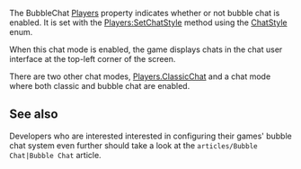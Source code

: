 The BubbleChat [Players](https://developer.roblox.com/en-us/api-reference/class/Players) property indicates whether or not bubble chat is enabled. It is set with the [Players:SetChatStyle](https://developer.roblox.com/en-us/api-reference/function/Players/SetChatStyle) method using the [ChatStyle](https://developer.roblox.com/en-us/api-reference/enum/ChatStyle) enum.

When this chat mode is enabled, the game displays chats in the chat user interface at the top-left corner of the screen.

There are two other chat modes, [Players.ClassicChat](https://developer.roblox.com/en-us/api-reference/property/Players/ClassicChat) and a chat mode where both classic and bubble chat are enabled.

See also
--------

Developers who are interested interested in configuring their games' bubble chat system even further should take a look at the `articles/Bubble Chat|Bubble Chat` article.